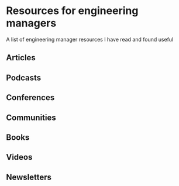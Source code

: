 # Resources for engineering managers
A list of engineering manager resources I have read and found useful

## Articles

## Podcasts

## Conferences

## Communities

## Books

## Videos

## Newsletters
